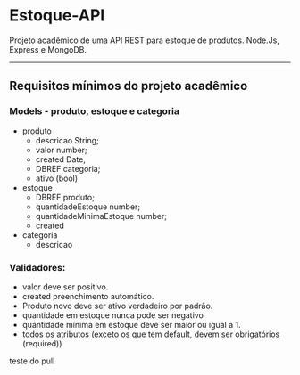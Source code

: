 # Estoque-API
Projeto acadêmico de uma API REST para estoque de produtos.
Node.Js, Express e MongoDB.

---
## Requisitos mínimos do projeto acadêmico

### Models - produto, estoque e categoria
- produto 
  - descricao String;
  - valor number;
  - created Date, 
  - DBREF categoria;
  - ativo (bool)
- estoque 
  - DBREF produto;
  - quantidadeEstoque number;
  - quantidadeMinimaEstoque number;
  - created
- categoria 
  - descricao

### Validadores: 

  - valor deve ser positivo. 
  - created preenchimento automático. 
  - Produto novo deve ser ativo verdadeiro por padrão.
  - quantidade em estoque nunca pode ser negativo
  - quantidade mínima em estoque deve ser maior ou igual a 1.
  - todos os atributos (exceto os que tem default, devem ser obrigatórios (required))

teste do pull 